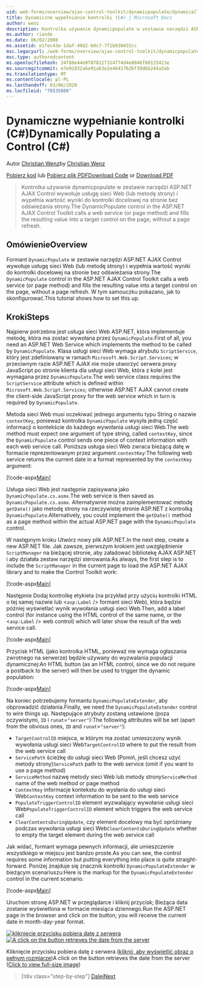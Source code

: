 ```yaml
---
uid: web-forms/overview/ajax-control-toolkit/dynamicpopulate/dynamically-populating-a-control-cs
title: Dynamiczne wypełnianie kontrolki (C#) | Microsoft Docs
author: wenz
description: Kontrolka używanie dynamicpopulate w zestawie narzędzi ASP.NET AJAX Control wywołuje usługę sieci Web (lub metodę strony) i wypełnia wartość wyniki do kontrolki docelowej na t...
ms.author: riande
ms.date: 06/02/2008
ms.assetid: e1fec43e-1daf-49d2-b0c7-7f1b930455cc
msc.legacyurl: /web-forms/overview/ajax-control-toolkit/dynamicpopulate/dynamically-populating-a-control-cs
msc.type: authoredcontent
ms.openlocfilehash: 24f88e44e0f878127314774d4e8846f80133413e
ms.sourcegitcommit: e7e91932a6e91a63e2e46417626f39d6b244a3ab
ms.translationtype: MT
ms.contentlocale: pl-PL
ms.lasthandoff: 03/06/2020
ms.locfileid: "78535806"
---
```

# <a name="dynamically-populating-a-control-c"></a><span data-ttu-id="1c42f-103">Dynamiczne wypełnianie kontrolki (C#)</span><span class="sxs-lookup"><span data-stu-id="1c42f-103">Dynamically Populating a Control (C#)</span></span>

<span data-ttu-id="1c42f-104">Autor [Christian Wenz](https://github.com/wenz)</span><span class="sxs-lookup"><span data-stu-id="1c42f-104">by [Christian Wenz](https://github.com/wenz)</span></span>

<span data-ttu-id="1c42f-105">[Pobierz kod](https://download.microsoft.com/download/d/8/f/d8f2f6f9-1b7c-46ad-9252-e1fc81bdea3e/dynamicpopulate0.cs.zip) lub [Pobierz plik PDF](https://download.microsoft.com/download/b/6/a/b6ae89ee-df69-4c87-9bfb-ad1eb2b23373/dynamicpopulate0CS.pdf)</span><span class="sxs-lookup"><span data-stu-id="1c42f-105">[Download Code](https://download.microsoft.com/download/d/8/f/d8f2f6f9-1b7c-46ad-9252-e1fc81bdea3e/dynamicpopulate0.cs.zip) or [Download PDF](https://download.microsoft.com/download/b/6/a/b6ae89ee-df69-4c87-9bfb-ad1eb2b23373/dynamicpopulate0CS.pdf)</span></span>

> <span data-ttu-id="1c42f-106">Kontrolka używanie dynamicpopulate w zestawie narzędzi ASP.NET AJAX Control wywołuje usługę sieci Web (lub metodę strony) i wypełnia wartość wyniki do kontrolki docelowej na stronie bez odświeżania strony.</span><span class="sxs-lookup"><span data-stu-id="1c42f-106">The DynamicPopulate control in the ASP.NET AJAX Control Toolkit calls a web service (or page method) and fills the resulting value into a target control on the page, without a page refresh.</span></span>

## <a name="overview"></a><span data-ttu-id="1c42f-107">Omówienie</span><span class="sxs-lookup"><span data-stu-id="1c42f-107">Overview</span></span>

<span data-ttu-id="1c42f-108">Formant `DynamicPopulate` w zestawie narzędzi ASP.NET AJAX Control wywołuje usługę sieci Web (lub metodę strony) i wypełnia wartość wyniki do kontrolki docelowej na stronie bez odświeżania strony.</span><span class="sxs-lookup"><span data-stu-id="1c42f-108">The `DynamicPopulate` control in the ASP.NET AJAX Control Toolkit calls a web service (or page method) and fills the resulting value into a target control on the page, without a page refresh.</span></span> <span data-ttu-id="1c42f-109">W tym samouczku pokazano, jak to skonfigurować.</span><span class="sxs-lookup"><span data-stu-id="1c42f-109">This tutorial shows how to set this up.</span></span>

## <a name="steps"></a><span data-ttu-id="1c42f-110">Kroki</span><span class="sxs-lookup"><span data-stu-id="1c42f-110">Steps</span></span>

<span data-ttu-id="1c42f-111">Najpierw potrzebna jest usługa sieci Web ASP.NET, która implementuje metodę, która ma zostać wywołana przez `DynamicPopulate`.</span><span class="sxs-lookup"><span data-stu-id="1c42f-111">First of all, you need an ASP.NET Web Service which implements the method to be called by `DynamicPopulate`.</span></span> <span data-ttu-id="1c42f-112">Klasa usługi sieci Web wymaga atrybutu `ScriptService`, który jest zdefiniowany w ramach `Microsoft.Web.Script.Services`; w przeciwnym razie ASP.NET AJAX nie może utworzyć serwera proxy JavaScript po stronie klienta dla usługi sieci Web, która z kolei jest wymagana przez `DynamicPopulate`.</span><span class="sxs-lookup"><span data-stu-id="1c42f-112">The web service class requires the `ScriptService` attribute which is defined within `Microsoft.Web.Script.Services`; otherwise ASP.NET AJAX cannot create the client-side JavaScript proxy for the web service which in turn is required by `DynamicPopulate`.</span></span>

<span data-ttu-id="1c42f-113">Metoda sieci Web musi oczekiwać jednego argumentu typu String o nazwie `contextKey`, ponieważ kontrolka `DynamicPopulate` wysyła jedną część informacji o kontekście do każdego wywołania usługi sieci Web.</span><span class="sxs-lookup"><span data-stu-id="1c42f-113">The web method must expect one argument of type string, called `contextKey`, since the `DynamicPopulate` control sends one piece of context information with each web service call.</span></span> <span data-ttu-id="1c42f-114">Poniższa usługa sieci Web zwraca bieżącą datę w formacie reprezentowanym przez argument `contextKey`:</span><span class="sxs-lookup"><span data-stu-id="1c42f-114">The following web service returns the current date in a format represented by the `contextKey` argument:</span></span>

[!code-aspx[Main](dynamically-populating-a-control-cs/samples/sample1.aspx)]

<span data-ttu-id="1c42f-115">Usługa sieci Web jest następnie zapisywana jako `DynamicPopulate.cs.asmx`.</span><span class="sxs-lookup"><span data-stu-id="1c42f-115">The web service is then saved as `DynamicPopulate.cs.asmx`.</span></span> <span data-ttu-id="1c42f-116">Alternatywnie można zaimplementować metodę `getDate()` jako metodę strony na rzeczywistej stronie ASP.NET z kontrolką `DynamicPopulate`.</span><span class="sxs-lookup"><span data-stu-id="1c42f-116">Alternatively, you could implement the `getDate()` method as a page method within the actual ASP.NET page with the `DynamicPopulate` control.</span></span>

<span data-ttu-id="1c42f-117">W następnym kroku Utwórz nowy plik ASP.NET.</span><span class="sxs-lookup"><span data-stu-id="1c42f-117">In the next step, create a new ASP.NET file.</span></span> <span data-ttu-id="1c42f-118">Jak zawsze, pierwszym krokiem jest uwzględnienie `ScriptManager` na bieżącej stronie, aby załadować bibliotekę AJAX ASP.NET i aby działała zestaw narzędzi sterowania:</span><span class="sxs-lookup"><span data-stu-id="1c42f-118">As always, the first step is to include the `ScriptManager` in the current page to load the ASP.NET AJAX library and to make the Control Toolkit work:</span></span>

[!code-aspx[Main](dynamically-populating-a-control-cs/samples/sample2.aspx)]

<span data-ttu-id="1c42f-119">Następnie Dodaj kontrolkę etykieta (na przykład przy użyciu kontrolki HTML o tej samej nazwie lub &lt;`asp:Label` /&gt; formant sieci Web), która będzie później wyświetlać wynik wywołania usługi sieci Web.</span><span class="sxs-lookup"><span data-stu-id="1c42f-119">Then, add a label control (for instance using the HTML control of the same name, or the &lt;`asp:Label` /&gt; web control) which will later show the result of the web service call.</span></span>

[!code-aspx[Main](dynamically-populating-a-control-cs/samples/sample3.aspx)]

<span data-ttu-id="1c42f-120">Przycisk HTML (jako kontrolka HTML, ponieważ nie wymaga ogłaszania zwrotnego na serwerze) będzie używany do wyzwalania populacji dynamicznej:</span><span class="sxs-lookup"><span data-stu-id="1c42f-120">An HTML button (as an HTML control, since we do not require a postback to the server) will then be used to trigger the dynamic population:</span></span>

[!code-aspx[Main](dynamically-populating-a-control-cs/samples/sample4.aspx)]

<span data-ttu-id="1c42f-121">Na koniec potrzebujemy formantu `DynamicPopulateExtender`, aby obprowadzić działania.</span><span class="sxs-lookup"><span data-stu-id="1c42f-121">Finally, we need the `DynamicPopulateExtender` control to wire things up.</span></span> <span data-ttu-id="1c42f-122">Następujące atrybuty zostaną ustawione (poza oczywistymi, `ID` i `runat`=`"server"`):</span><span class="sxs-lookup"><span data-stu-id="1c42f-122">The following attributes will be set (apart from the obvious ones, `ID` and `runat`=`"server"`):</span></span>

- <span data-ttu-id="1c42f-123">`TargetControlID` miejsca, w którym ma zostać umieszczony wynik wywołania usługi sieci Web</span><span class="sxs-lookup"><span data-stu-id="1c42f-123">`TargetControlID` where to put the result from the web service call</span></span>
- <span data-ttu-id="1c42f-124">`ServicePath` ścieżkę do usługi sieci Web (Pomiń, jeśli chcesz użyć metody strony)</span><span class="sxs-lookup"><span data-stu-id="1c42f-124">`ServicePath` path to the web service (omit if you want to use a page method)</span></span>
- <span data-ttu-id="1c42f-125">`ServiceMethod` nazwę metody sieci Web lub metody strony</span><span class="sxs-lookup"><span data-stu-id="1c42f-125">`ServiceMethod` name of the web method or page method</span></span>
- <span data-ttu-id="1c42f-126">`ContextKey` informacje kontekstu do wysłania do usługi sieci Web</span><span class="sxs-lookup"><span data-stu-id="1c42f-126">`ContextKey` context information to be sent to the web service</span></span>
- <span data-ttu-id="1c42f-127">`PopulateTriggerControlID` element wyzwalający wywołanie usługi sieci Web</span><span class="sxs-lookup"><span data-stu-id="1c42f-127">`PopulateTriggerControlID` element which triggers the web service call</span></span>
- <span data-ttu-id="1c42f-128">`ClearContentsDuringUpdate`, czy element docelowy ma być opróżniany podczas wywołania usługi sieci Web</span><span class="sxs-lookup"><span data-stu-id="1c42f-128">`ClearContentsDuringUpdate` whether to empty the target element during the web service call</span></span>

<span data-ttu-id="1c42f-129">Jak widać, formant wymaga pewnych informacji, ale umieszczenie wszystkiego w miejscu jest bardzo proste.</span><span class="sxs-lookup"><span data-stu-id="1c42f-129">As you can see, the control requires some information but putting everything into place is quite straight-forward.</span></span> <span data-ttu-id="1c42f-130">Poniżej znajduje się znacznik kontrolki `DynamicPopulateExtender` w bieżącym scenariuszu:</span><span class="sxs-lookup"><span data-stu-id="1c42f-130">Here is the markup for the `DynamicPopulateExtender` control in the current scenario:</span></span>

[!code-aspx[Main](dynamically-populating-a-control-cs/samples/sample5.aspx)]

<span data-ttu-id="1c42f-131">Uruchom stronę ASP.NET w przeglądarce i kliknij przycisk; Bieżąca data zostanie wyświetlona w formacie miesiąca dziennego.</span><span class="sxs-lookup"><span data-stu-id="1c42f-131">Run the ASP.NET page in the browser and click on the button; you will receive the current date in month-day-year format.</span></span>

<span data-ttu-id="1c42f-132">[![kliknięcie przycisku pobiera datę z serwera](dynamically-populating-a-control-cs/_static/image2.png)](dynamically-populating-a-control-cs/_static/image1.png)</span><span class="sxs-lookup"><span data-stu-id="1c42f-132">[![A click on the button retrieves the date from the server](dynamically-populating-a-control-cs/_static/image2.png)](dynamically-populating-a-control-cs/_static/image1.png)</span></span>

<span data-ttu-id="1c42f-133">Kliknięcie przycisku pobiera datę z serwera ([kliknij, aby wyświetlić obraz o pełnym rozmiarze](dynamically-populating-a-control-cs/_static/image3.png))</span><span class="sxs-lookup"><span data-stu-id="1c42f-133">A click on the button retrieves the date from the server ([Click to view full-size image](dynamically-populating-a-control-cs/_static/image3.png))</span></span>

> [!div class="step-by-step"]
> [<span data-ttu-id="1c42f-134">Dalej</span><span class="sxs-lookup"><span data-stu-id="1c42f-134">Next</span></span>](dynamically-populating-a-control-using-javascript-code-cs.md)
